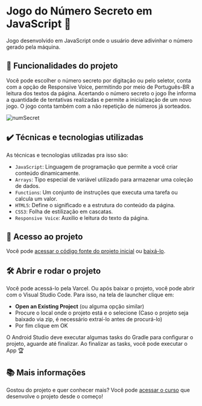 # Jogo do Número Secreto em JavaScript 🔢
Jogo desenvolvido em JavaScript onde o usuário deve adivinhar o número gerado pela máquina.

## 🔨 Funcionalidades do projeto
Você pode escolher o número secreto por digitação ou pelo seletor, conta com a opção de Responsive Voice, permitindo por meio de Português-BR a leitura dos textos da página.
Acertando o número secreto o jogo lhe informa a quantidade de tentativas realizadas e permite a inicialização de um novo jogo.
O jogo conta também com a não repetição de números já sorteados.

![numSecret](https://github.com/MykeStan/Jogo-Numero-Secreto-JS/assets/127412518/ec5a1dde-80a7-4d19-b784-280d46687f58)

## ✔️ Técnicas e tecnologias utilizadas

As técnicas e tecnologias utilizadas pra isso são:

- `JavaScript`: Linguagem de programação que permite a você criar conteúdo dinamicamente.
- `Arrays`: Tipo especial de variável utilizado para armazenar uma coleção de dados.
- `Functions`: Um conjunto de instruções que executa uma tarefa ou calcula um valor.
- `HTML5`: Define o significado e a estrutura do conteúdo da página.
- `CSS3`: Folha de estilização em cascatas.
- `Responsive Voice`: Auxilio e leitura do texto da página.

## 📁 Acesso ao projeto

Você pode [acessar o código fonte do projeto inicial](https://github.com/) ou [baixá-lo](https://github.com/).

## 🛠️ Abrir e rodar o projeto

Você pode acessá-lo pela Varcel. Ou após baixar o projeto, você pode abrir com o Visual Studio Code. Para isso, na tela de launcher clique em:

- **Open an Existing Project** (ou alguma opção similar)
- Procure o local onde o projeto está e o selecione (Caso o projeto seja baixado via zip, é necessário extraí-lo antes de procurá-lo)
- Por fim clique em OK

O Android Studio deve executar algumas tasks do Gradle para configurar o projeto, aguarde até finalizar. Ao finalizar as tasks, você pode executar o App 🏆 

## 📚 Mais informações

Gostou do projeto e quer conhecer mais? Você pode [acessar o curso](https://cursos.alura.com.br/course/android-kotlin-personalize-app) que desenvolve o projeto desde o começo!
